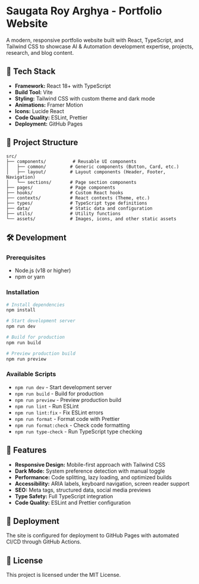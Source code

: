 # Saugata Roy Arghya - Portfolio Website

A modern, responsive portfolio website built with React, TypeScript, and Tailwind CSS to showcase AI & Automation development expertise, projects, research, and blog content.

## 🚀 Tech Stack

- **Framework:** React 18+ with TypeScript
- **Build Tool:** Vite
- **Styling:** Tailwind CSS with custom theme and dark mode
- **Animations:** Framer Motion
- **Icons:** Lucide React
- **Code Quality:** ESLint, Prettier
- **Deployment:** GitHub Pages

## 📁 Project Structure

```
src/
├── components/          # Reusable UI components
│   ├── common/         # Generic components (Button, Card, etc.)
│   ├── layout/         # Layout components (Header, Footer, Navigation)
│   └── sections/       # Page section components
├── pages/              # Page components
├── hooks/              # Custom React hooks
├── contexts/           # React contexts (Theme, etc.)
├── types/              # TypeScript type definitions
├── data/               # Static data and configuration
├── utils/              # Utility functions
└── assets/             # Images, icons, and other static assets
```

## 🛠️ Development

### Prerequisites

- Node.js (v18 or higher)
- npm or yarn

### Installation

```bash
# Install dependencies
npm install

# Start development server
npm run dev

# Build for production
npm run build

# Preview production build
npm run preview
```

### Available Scripts

- `npm run dev` - Start development server
- `npm run build` - Build for production
- `npm run preview` - Preview production build
- `npm run lint` - Run ESLint
- `npm run lint:fix` - Fix ESLint errors
- `npm run format` - Format code with Prettier
- `npm run format:check` - Check code formatting
- `npm run type-check` - Run TypeScript type checking

## 🎨 Features

- **Responsive Design:** Mobile-first approach with Tailwind CSS
- **Dark Mode:** System preference detection with manual toggle
- **Performance:** Code splitting, lazy loading, and optimized builds
- **Accessibility:** ARIA labels, keyboard navigation, screen reader support
- **SEO:** Meta tags, structured data, social media previews
- **Type Safety:** Full TypeScript integration
- **Code Quality:** ESLint and Prettier configuration

## 🚀 Deployment

The site is configured for deployment to GitHub Pages with automated CI/CD through GitHub Actions.

## 📄 License

This project is licensed under the MIT License.